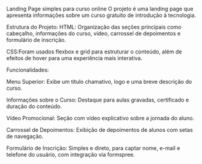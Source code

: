 Landing Page simples para curso online
O projeto é uma landing page que apresenta informações sobre um curso gratuito de introdução à tecnologia.

Estrutura do Projeto:
HTML: Organização das seções principais como cabeçalho, informações do curso, vídeo, carrossel de depoimentos e formulário de inscrição.

CSS:Foram usados flexbox e grid para estruturar o conteúdo, além de efeitos de hover para uma experiência mais interativa.

Funcionalidades:

Menu Superior: Exibe um título chamativo, logo e uma breve descrição do curso.

Informações sobre o Curso: Destaque para aulas gravadas, certificado e duração do conteúdo.

Vídeo Promocional: Seção com vídeo explicativo sobre a jornada do aluno.

Carrossel de Depoimentos: Exibição de depoimentos de alunos com setas de navegação.

Formulário de Inscrição: Simples e direto, para captar nome, e-mail e telefone do usuário, com integração via formspree.
